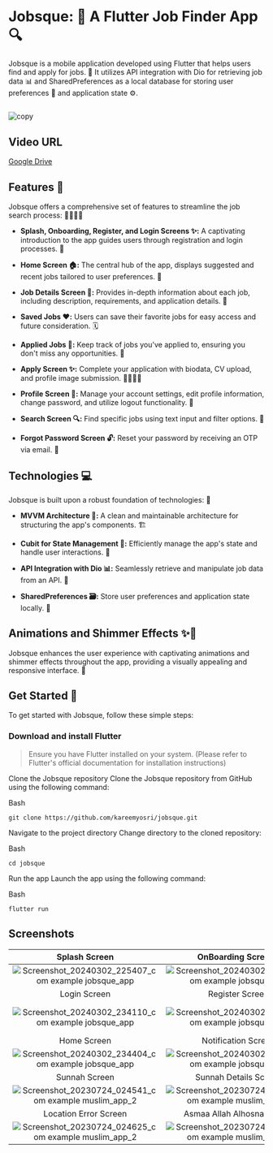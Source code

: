 # Jobsque: 🚀 A Flutter Job Finder App 🔍
Jobsque is a mobile application developed using Flutter that helps users find and apply for jobs. 💼 It utilizes API integration with Dio for retrieving job data 📊 and SharedPreferences as a local database for storing user preferences 💾 and application state ⚙️.

##
![copy](https://github.com/MaiElhady55/Jobsequ-App/assets/122188401/b7b5eb33-8cc1-4319-a1d6-02fd8b015997)

## Video URL
[Google Drive](https://drive.google.com/file/d/1JYJvzkXJ0JPMQdeDSKRX3ZITKWZ_SiF7/view?usp=drive_link)

## Features 🌟
Jobsque offers a comprehensive set of features to streamline the job search process: 🏃‍♀️🏃‍♂️

- **Splash, Onboarding, Register, and Login Screens ✨:**
 A captivating introduction to the app guides users through registration and login processes. 🔐

- **Home Screen 🏠:**
The central hub of the app, displays suggested and recent jobs tailored to user preferences. 🎯

- **Job Details Screen 📑:**
Provides in-depth information about each job, including description, requirements, and application details. 📝

- **Saved Jobs ❤️:**
Users can save their favorite jobs for easy access and future consideration. 🗓️

- **Applied Jobs 💼:**
Keep track of jobs you've applied to, ensuring you don't miss any opportunities. 🔔

- **Apply Screen ✨:**
Complete your application with biodata, CV upload, and profile image submission. 👨‍💼👩‍💼

- **Profile Screen 👤:**
Manage your account settings, edit profile information, change password, and utilize logout functionality. 🚪

- **Search Screen 🔍:**
Find specific jobs using text input and filter options. 🔎

- **Forgot Password Screen 🔓:**
Reset your password by receiving an OTP via email. 📧

## Technologies 💻
Jobsque is built upon a robust foundation of technologies: 💪

- **MVVM Architecture 📐:**
A clean and maintainable architecture for structuring the app's components. 🏗️

- **Cubit for State Management 🧩:**
Efficiently manage the app's state and handle user interactions. 🤝

- **API Integration with Dio 📊:**
Seamlessly retrieve and manipulate job data from an API. 📡

- **SharedPreferences 🗃️:**
Store user preferences and application state locally. 💾

## Animations and Shimmer Effects ✨💫
Jobsque enhances the user experience with captivating animations and shimmer effects throughout the app, providing a visually appealing and responsive interface. 🤩

## Get Started 🏁
To get started with Jobsque, follow these simple steps:

### Download and install Flutter
>Ensure you have Flutter installed on your system. (Please refer to Flutter's official documentation for installation instructions)

Clone the Jobsque repository
Clone the Jobsque repository from GitHub using the following command:

Bash
```
git clone https://github.com/kareemyosri/jobsque.git
```

Navigate to the project directory
Change directory to the cloned repository:

Bash
```
cd jobsque
```
Run the app
Launch the app using the following command:

Bash
```
flutter run
```

## Screenshots

  Splash Screen                 |     OnBoarding Screen1          |    OnBoarding Screen2     | OnBoarding Screen3 
:-------------------------:|:-------------------------:|:-------------------------:|:-------------------------:
![Screenshot_20240302_225407_com example jobsque_app](https://github.com/MaiElhady55/Jobsequ-App/assets/122188401/a71cacd9-4650-4628-936d-e0a4cd7c57c8)|![Screenshot_20240302_225213_com example jobsque_app](https://github.com/MaiElhady55/Jobsequ-App/assets/122188401/e9c30979-56e7-419b-936f-98377db2c70d)|![Screenshot_20240302_225219_com example jobsque_app](https://github.com/MaiElhady55/Jobsequ-App/assets/122188401/34bb8c39-9251-43b1-b9d6-ea7ca1816983)|![Screenshot_20240302_225224_com example jobsque_app](https://github.com/MaiElhady55/Jobsequ-App/assets/122188401/f6e9981c-a01a-4021-80a4-c0a0323fb013)
  Login Screen                 |     Register Screen          |    Create Account Screen1     | Create Account Screen2 
![Screenshot_20240302_234110_com example jobsque_app](https://github.com/MaiElhady55/Jobsequ-App/assets/122188401/04b1c3a4-c23a-482f-9dbc-10c8469935e2)|![Screenshot_20240302_234156_com example jobsque_app](https://github.com/MaiElhady55/Jobsequ-App/assets/122188401/7d176288-2ac2-4a2d-85c0-a18d9f1adaf1)|![Screenshot_20240302_234227_com example jobsque_app](https://github.com/MaiElhady55/Jobsequ-App/assets/122188401/7da2d2b3-161e-425f-b5a8-1281ee80e5b6)|!![Screenshot_20240302_234233_com example jobsque_app](https://github.com/MaiElhady55/Jobsequ-App/assets/122188401/3d45c2e0-9330-41f1-b82a-1dccee3186bb)
  Home Screen                 |     Notification Screen          |    Search Screen     | Job Details Screen 
![Screenshot_20240302_234404_com example jobsque_app](https://github.com/MaiElhady55/Jobsequ-App/assets/122188401/811a45d8-1d2b-4f77-afd8-736e41e3c3c1)|![Screenshot_20240302_234419_com example jobsque_app](https://github.com/MaiElhady55/Jobsequ-App/assets/122188401/83fae8cc-a3c2-48af-b44c-f8872d4ed490)|![Screenshot_20240302_234443_com example jobsque_app](https://github.com/MaiElhady55/Jobsequ-App/assets/122188401/5f5a2c0f-b897-4292-aeff-ab95b60d587e)|![Screenshot_20240302_234514_com example jobsque_app](https://github.com/MaiElhady55/Jobsequ-App/assets/122188401/d4ab3e48-6422-4fb9-a9bf-18028b34fcfb)
  Sunnah Screen                 |     Sunnah Details Screen          |    Tasbeh Screen     | Qibla Screen 
![Screenshot_20230724_024541_com example muslim_app_2](https://github.com/MaiElhady55/Muslim-App/assets/122188401/114fcd73-73e0-4df8-a9bf-f30471d0fe94)|![Screenshot_20230724_024546_com example muslim_app_2](https://github.com/MaiElhady55/Muslim-App/assets/122188401/659d5dc7-db32-4ded-8d36-5eb1bdb34e32)|![Screenshot_20230724_024601_com example muslim_app_2](https://github.com/MaiElhady55/Muslim-App/assets/122188401/9a12a928-0435-4f1e-ad01-2e4bb079d61d)|![Screenshot_20230724_024612_com example muslim_app_2](https://github.com/MaiElhady55/Muslim-App/assets/122188401/74705a6a-7ccc-4688-b7a0-53f94197a9b3)
  Location Error Screen                 |     Asmaa Allah Alhosna Screen          |    Asmaa Allah Alhosna Dialog Screen 
![Screenshot_20230724_024625_com example muslim_app_2](https://github.com/MaiElhady55/Muslim-App/assets/122188401/10c72630-4854-4e2c-ad34-4930e3fcd3c0)|![Screenshot_20230724_024644_com example muslim_app_2](https://github.com/MaiElhady55/Muslim-App/assets/122188401/216089d3-8bb5-4335-ba5b-31934793e58a)|![Screenshot_20230724_024652_com example muslim_app_2](https://github.com/MaiElhady55/Muslim-App/assets/122188401/4892e380-2f1a-44bf-93fb-1b7b3cd2a14f)




